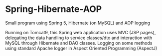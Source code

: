 # Spring-Hibernate-AOP
Small program using Spring 5, Hibernate (on MySQL) and AOP logging

Running on Tomcat9, this Spring web application uses MVC (JSP pages), delegating the data handling to service classes/dto and interaction with MySQL through Hibernate and DAO classes. 
Logging on some methods using standard Apache logger in Aspect Oriented Programming (AspectJ)
